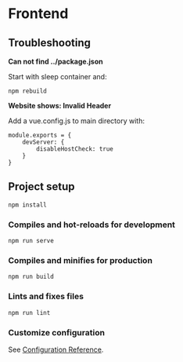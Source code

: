 # Frontend

## Troubleshooting

**Can not find ../package.json**

Start with sleep container and:

```
npm rebuild
```

**Website shows: Invalid Header**

Add a vue.config.js to main directory with:

```
module.exports = {
    devServer: {
        disableHostCheck: true
    }
}
```

## Project setup
```
npm install
```

### Compiles and hot-reloads for development
```
npm run serve
```

### Compiles and minifies for production
```
npm run build
```

### Lints and fixes files
```
npm run lint
```

### Customize configuration
See [Configuration Reference](https://cli.vuejs.org/config/).


